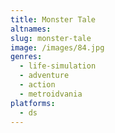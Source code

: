 ```yaml
---
title: Monster Tale
altnames:
slug: monster-tale
image: /images/84.jpg
genres:
  - life-simulation
  - adventure
  - action
  - metroidvania
platforms:
  - ds
---
```


